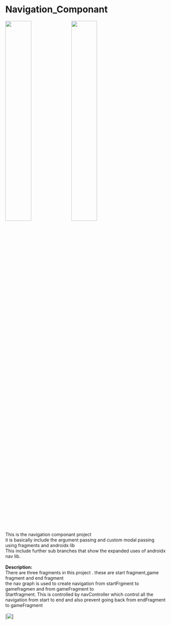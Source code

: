 # Navigation_Componant
<img 
src="https://1.bp.blogspot.com/-h5WlV1VaUOI/XpGNU_Ug6VI/AAAAAAAAB3g/pQBxKPVdexQT14O6eCYxIVHqdAKcU942wCLcBGAsYHQ/s1600/nav%2Bcomponant.PNG"
width="40%"/>
<img
src="https://1.bp.blogspot.com/-dl5Yjuwy0BI/XpGNVFax2kI/AAAAAAAAB3k/LNLAmu927MI1BjnUiBTWNkvgmBaOJpBBACLcBGAsYHQ/s1600/nav_arges.PNG"
width="40%"/>
<br><br>
<br>
This is the navigation componant project<br>
it is basically include the argument passing and custom modal passing using fragments and androidx lib <br>
This include further sub branches that show the expanded uses of androidx nav lib.
<br></br>
<b>Description:</b>
<br> 
There are three fragments in this project . these are start fragment,game fragment and end fragment
<br>
the nav graph is used to create navigation from startFrgment to gamefragmen and from gameFragment to
<br>
Startfragment. This is controlled by navController which control all the
<br> navigation from start to end and also prevent going back from endFragment to gameFragment<br>
<br>
|![](https://1.bp.blogspot.com/-EFTip-JJDhE/XpGSbNYvZJI/AAAAAAAAB30/ujQpUNL67-0ujmgHPmnvFNbIaf6IVFxnACLcBGAsYHQ/s1600/device-2020-04-11-145401.gif)|
